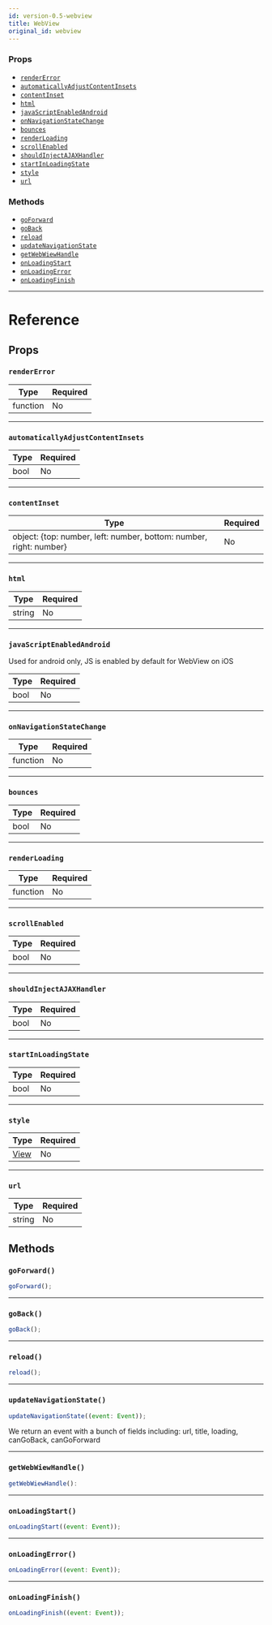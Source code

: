 ```yaml
---
id: version-0.5-webview
title: WebView
original_id: webview
---
```


### Props

- [`renderError`](webview#rendererror)
- [`automaticallyAdjustContentInsets`](webview#automaticallyadjustcontentinsets)
- [`contentInset`](webview#contentinset)
- [`html`](webview#html)
- [`javaScriptEnabledAndroid`](webview#javascriptenabledandroid)
- [`onNavigationStateChange`](webview#onnavigationstatechange)
- [`bounces`](webview#bounces)
- [`renderLoading`](webview#renderloading)
- [`scrollEnabled`](webview#scrollenabled)
- [`shouldInjectAJAXHandler`](webview#shouldinjectajaxhandler)
- [`startInLoadingState`](webview#startinloadingstate)
- [`style`](webview#style)
- [`url`](webview#url)

### Methods

- [`goForward`](webview#goforward)
- [`goBack`](webview#goback)
- [`reload`](webview#reload)
- [`updateNavigationState`](webview#updatenavigationstate)
- [`getWebWiewHandle`](webview#getwebwiewhandle)
- [`onLoadingStart`](webview#onloadingstart)
- [`onLoadingError`](webview#onloadingerror)
- [`onLoadingFinish`](webview#onloadingfinish)

---

# Reference

## Props

### `renderError`

| Type     | Required |
| -------- | -------- |
| function | No       |

---

### `automaticallyAdjustContentInsets`

| Type | Required |
| ---- | -------- |
| bool | No       |

---

### `contentInset`

| Type                                                               | Required |
| ------------------------------------------------------------------ | -------- |
| object: {top: number, left: number, bottom: number, right: number} | No       |

---

### `html`

| Type   | Required |
| ------ | -------- |
| string | No       |

---

### `javaScriptEnabledAndroid`

Used for android only, JS is enabled by default for WebView on iOS

| Type | Required |
| ---- | -------- |
| bool | No       |

---

### `onNavigationStateChange`

| Type     | Required |
| -------- | -------- |
| function | No       |

---

### `bounces`

| Type | Required |
| ---- | -------- |
| bool | No       |

---

### `renderLoading`

| Type     | Required |
| -------- | -------- |
| function | No       |

---

### `scrollEnabled`

| Type | Required |
| ---- | -------- |
| bool | No       |

---

### `shouldInjectAJAXHandler`

| Type | Required |
| ---- | -------- |
| bool | No       |

---

### `startInLoadingState`

| Type | Required |
| ---- | -------- |
| bool | No       |

---

### `style`

| Type               | Required |
| ------------------ | -------- |
| [View](view#style) | No       |

---

### `url`

| Type   | Required |
| ------ | -------- |
| string | No       |

## Methods

### `goForward()`

```jsx
goForward();
```

---

### `goBack()`

```jsx
goBack();
```

---

### `reload()`

```jsx
reload();
```

---

### `updateNavigationState()`

```jsx
updateNavigationState((event: Event));
```

We return an event with a bunch of fields including: url, title, loading, canGoBack, canGoForward

---

### `getWebWiewHandle()`

```jsx
getWebWiewHandle():
```

---

### `onLoadingStart()`

```jsx
onLoadingStart((event: Event));
```

---

### `onLoadingError()`

```jsx
onLoadingError((event: Event));
```

---

### `onLoadingFinish()`

```jsx
onLoadingFinish((event: Event));
```
